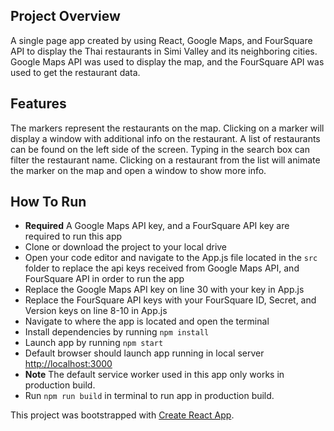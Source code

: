 ## Project Overview
A single page app created by using React, Google Maps, and FourSquare API to display the Thai restaurants in Simi Valley and its neighboring cities. Google Maps API was used to display the map, and the FourSquare API was used to get the restaurant data.

## Features
The markers represent the restaurants on the map. Clicking on a marker will display a window with additional info on the restaurant. A list of restaurants can be found on the left side of the screen. Typing in the search box can filter the restaurant name. Clicking on a restaurant from the list will animate the marker on the map and open a window to show more info.

## How To Run
* **Required** A Google Maps API key, and a FourSquare API key are required to run this app
* Clone or download the project to your local drive
* Open your code editor and navigate to the App.js file located in the `src` folder to replace the api keys received from Google Maps API, and FourSquare API in order to run the app
* Replace the Google Maps API key on line 30 with your key in App.js
* Replace the FourSquare API keys with your FourSquare ID, Secret, and Version keys on line 8-10 in App.js
* Navigate to where the app is located and open the terminal
* Install dependencies by running `npm install`
* Launch app by running `npm start`
* Default browser should launch app running in local server [http://localhost:3000](http://localhost:3000)
* **Note** The default service worker used in this app only works in production build.
* Run `npm run build` in terminal to run app in production build. 

 This project was bootstrapped with [Create React App](https://github.com/facebook/create-react-app).